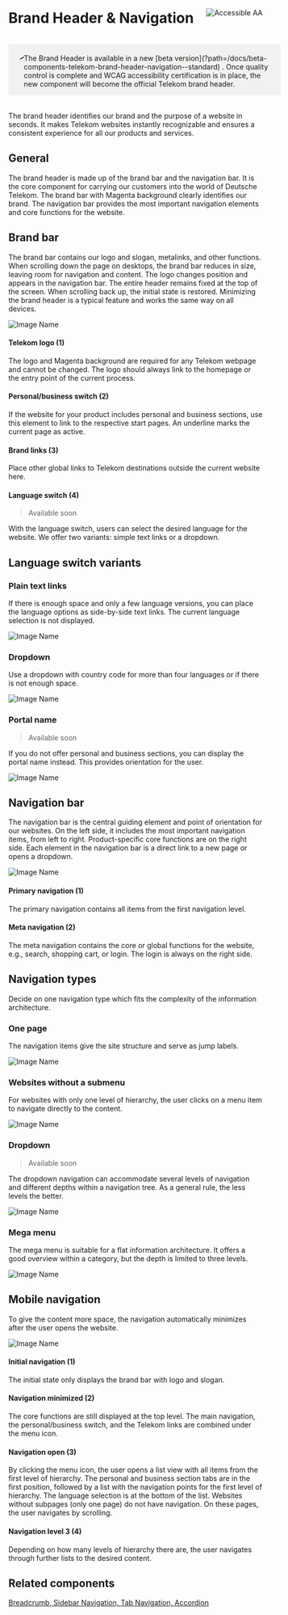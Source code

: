 <div style="display: inline-flex; align-items: center; justify-content: space-between; width: 100%;">
    <h1>Brand Header & Navigation</h1>
    <img src="assets/aa.png" alt="Accessible AA" />
</div>

<div style="display: flex; width: 100%; border-radius: 3px; background-color: rgb(241, 241, 239); padding: 16px 16px 14px 20px; margin-top: 16px; margin-bottom: 32px;">
    <div style="padding-top: 8px">
        <svg xmlns="http://www.w3.org/2000/svg" width="40px" height="24px"><path fill-rule="evenodd" d="M12 1c6.1 0 11 4.9 11 11s-4.9 11-11 11S1 18.1 1 12 5.9 1 12 1zm0 1.5c-5.25 0-9.5 4.25-9.5 9.5s4.25 9.5 9.5 9.5 9.5-4.25 9.5-9.5-4.25-9.5-9.5-9.5zm1 8V17h-2v-6.5h2zm-1-4A1.25 1.25 0 1112 9a1.25 1.25 0 010-2.5z"></path></svg>
    </div>
    <div style="margin-top: 3px;">
        The Brand Header is available in a new [beta version](?path=/docs/beta-components-telekom-brand-header-navigation--standard) . Once quality control is complete and WCAG accessibility certification is in place, the new component will become the official Telekom brand header.
    </div>
</div>

The brand header identifies our brand and the purpose of a website in seconds. It makes Telekom websites instantly recognizable and ensures a consistent experience for all our products and services.

## General

The brand header is made up of the brand bar and the navigation bar. It is the core component for carrying our customers into the world of Deutsche Telekom. The brand bar with Magenta background clearly identifies our brand. The navigation bar provides the most important navigation elements and core functions for the website.

## Brand bar

The brand bar contains our logo and slogan, metalinks, and other functions. When scrolling down the page on desktops, the brand bar reduces in size, leaving room for navigation and content. The logo changes position and appears in the navigation bar. The entire header remains fixed at the top of the screen. When scrolling back up, the initial state is restored. Minimizing the brand header is a typical feature and works the same way on all devices.

![Image Name](assets/3_components/brand-header/EN_brandheader_brandbar.png)

#### Telekom logo (1)

The logo and Magenta background are required for any Telekom webpage and cannot be changed. The logo should always link to the homepage or the entry point of the current process.

#### Personal/business switch (2)

If the website for your product includes personal and business sections, use this element to link to the respective start pages. An underline marks the current page as active.

#### Brand links (3)

Place other global links to Telekom destinations outside the current website here.

#### Language switch (4)

> Available soon

With the language switch, users can select the desired language for the website. We offer two variants: simple text links or a dropdown.

## Language switch variants

### Plain text links

If there is enough space and only a few language versions, you can place the language options as side-by-side text links. The current language selection is not displayed.

![Image Name](assets/3_components/brand-header/EN-brandheader_language01.png)

### Dropdown

Use a dropdown with country code for more than four languages or if there is not enough space.

![Image Name](assets/3_components/brand-header/EN-brandheader_language02.png)

### Portal name

> Available soon

If you do not offer personal and business sections, you can display the portal name instead. This provides orientation for the user.

![Image Name](assets/3_components/brand-header/EN_brandheader_portalname.png)

## Navigation bar

The navigation bar is the central guiding element and point of orientation for our websites. On the left side, it includes the most important navigation items, from left to right. Product-specific core functions are on the right side. Each element in the navigation bar is a direct link to a new page or opens a dropdown.

![Image Name](assets/3_components/brand-header/EN_brandheader_navbar.png)

#### Primary navigation (1)

The primary navigation contains all items from the first navigation level.

#### Meta navigation (2)

The meta navigation contains the core or global functions for the website, e.g., search, shopping cart, or login. The login is always on the right side.

## Navigation types

Decide on one navigation type which fits the complexity of the information architecture.

### One page

The navigation items give the site structure and serve as jump labels.

![Image Name](assets/3_components/brand-header/EN-brandheader_nav1_onepage.png)

### Websites without a submenu

For websites with only one level of hierarchy, the user clicks on a menu item to navigate directly to the content.

![Image Name](assets/3_components/brand-header/EN-brandheader_nav2_nosubmenu.png)

### Dropdown

> Available soon

The dropdown navigation can accommodate several levels of navigation and different depths within a navigation tree. As a general rule, the less levels the better.

![Image Name](assets/3_components/brand-header/EN_brandheader_navi3_dropdown.png)

### Mega menu

The mega menu is suitable for a flat information architecture. It offers a good overview within a category, but the depth is limited to three levels.

![Image Name](assets/3_components/brand-header/EN_brandheader_nav4_megamenu.png)

## Mobile navigation

To give the content more space, the navigation automatically minimizes after the user opens the website.

![Image Name](assets/3_components/brand-header/EN_brandheader_nav_mobile.png)

#### Initial navigation (1)

The initial state only displays the brand bar with logo and slogan.

#### Navigation minimized (2)

The core functions are still displayed at the top level. The main navigation, the personal/business switch, and the Telekom links are combined under the menu icon.

#### Navigation open (3)

By clicking the menu icon, the user opens a list view with all items from the first level of hierarchy. The personal and business section tabs are in the first position, followed by a list with the navigation points for the first level of hierarchy. The language selection is at the bottom of the list.
Websites without subpages (only one page) do not have navigation. On these pages, the user navigates by scrolling.

#### Navigation level 3 (4)

Depending on how many levels of hierarchy there are, the user navigates through further lists to the desired content.

## Related components

[Breadcrumb, ](?path=/usage/components-breadcrumb--standard)
[Sidebar Navigation, ](?path=/usage/components-sidebar-navigation--standard)
[Tab Navigation, ](?path=/usage/components-tab-navigation--text-icon)
[Accordion](?path=/usage/components-accordion--standard)
